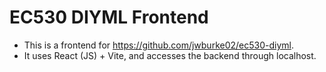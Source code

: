 # EC530 DIYML Frontend
- This is a frontend for https://github.com/jwburke02/ec530-diyml.
- It uses React (JS) + Vite, and accesses the backend through localhost.

